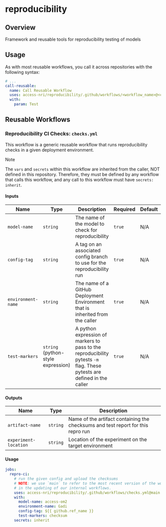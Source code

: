 # reproducibility

## Overview

Framework and reusable tools for reproducibility testing of models

## Usage

As with most reusable workflows, you call it across repositories with the following syntax:

```yaml
# ...
call-reusable:
  name: Call Reusable Workflow
  uses: access-nri/reproducibility/.github/workflows/<workflow_name>@<commit>
  with:
    param: Test
```

## Reusable Workflows

### Reproducibility CI Checks: `checks.yml`

This workflow is a generic reusable workflow that runs reproducibility checks in a given deployment environment.

> [!NOTE]
> The `vars` and `secrets` within this workflow are inherited from the caller, NOT defined in this repository. Therefore, they must be defined by any workflow that calls this workflow, and any call to this workflow must have `secrets: inherit`.

#### Inputs

| Name | Type | Description | Required | Default | Example |
| ---- | ---- | ----------- | -------- | ------- | ------- |
| `model-name` | `string` | The name of the model to check for reproducibility | `true` | N/A | `"access-om2"` |
| `config-tag` | `string` | A tag on an associated config branch to use for the reproducibility run | `true` | N/A | `"release-1deg_jra55_iaf-1.2"` |
| `environment-name` | `string` | The name of a GitHub Deployment Environment that is inherited from the caller | `true` | N/A | `"Gadi"` |
| `test-markers` | `string` (python-style expression) | A python expression of markers to pass to the reproducibility pytests `-m` flag. These pytests are defined in the caller | `true` | N/A | `"checksums and fast and not performance"` |

#### Outputs

| Name | Type | Description |
| ---- | ---- | ----------- |
| `artifact-name` | `string` | Name of the artifact containing the checksums and test report for this repro run |
| `experiment-location` | `string` | Location of the experiment on the target environment |

#### Usage

```yml
jobs:
  repro-ci:
    # run the given config and upload the checksums
    # NOTE: we use `main` to refer to the most recent version of the workflow, to aid
    # in the updating of our internal workflows.
    uses: access-nri/reproducibility/.github/workflows/checks.yml@main
    with:
      model-name: access-om2
      environment-name: Gadi
      config-tag: ${{ github.ref_name }}
      test-markers: checksum
    secrets: inherit
```
